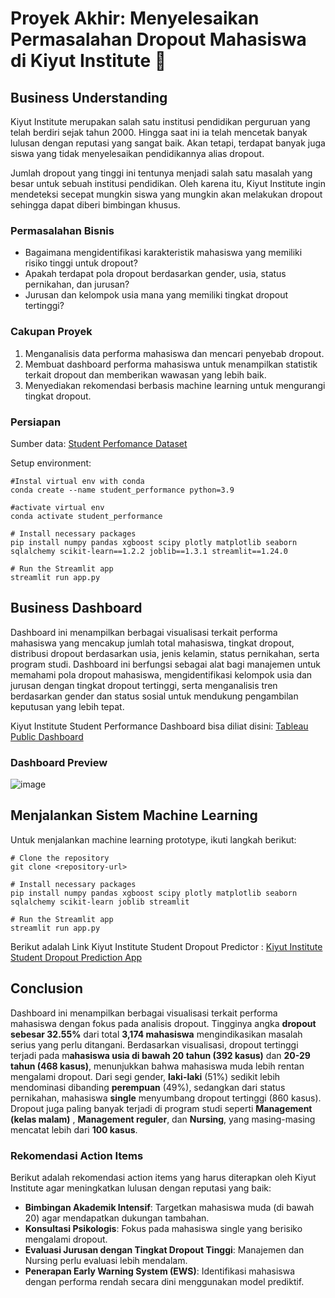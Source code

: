 # Proyek Akhir: Menyelesaikan Permasalahan Dropout Mahasiswa di Kiyut Institute 🏫

## Business Understanding

Kiyut Institute merupakan salah satu institusi pendidikan perguruan yang telah berdiri sejak tahun 2000. Hingga saat ini ia telah mencetak banyak lulusan dengan reputasi yang sangat baik. Akan tetapi, terdapat banyak juga siswa yang tidak menyelesaikan pendidikannya alias dropout.

Jumlah dropout yang tinggi ini tentunya menjadi salah satu masalah yang besar untuk sebuah institusi pendidikan. Oleh karena itu, Kiyut Institute ingin mendeteksi secepat mungkin siswa yang mungkin akan melakukan dropout sehingga dapat diberi bimbingan khusus.

### Permasalahan Bisnis

- Bagaimana mengidentifikasi karakteristik mahasiswa yang memiliki risiko tinggi untuk dropout?
- Apakah terdapat pola dropout berdasarkan gender, usia, status pernikahan, dan jurusan?
- Jurusan dan kelompok usia mana yang memiliki tingkat dropout tertinggi?

### Cakupan Proyek

1. Menganalisis data performa mahasiswa dan mencari penyebab dropout.
2. Membuat dashboard performa mahasiswa untuk menampilkan statistik terkait dropout dan memberikan wawasan yang lebih baik.
3. Menyediakan rekomendasi berbasis machine learning untuk mengurangi tingkat dropout.

### Persiapan

Sumber data: [Student Perfomance Dataset](https://archive.ics.uci.edu/dataset/697/predict+students+dropout+and+academic+success)

Setup environment:

```
#Instal virtual env with conda
conda create --name student_performance python=3.9

#activate virtual env
conda activate student_performance

# Install necessary packages
pip install numpy pandas xgboost scipy plotly matplotlib seaborn sqlalchemy scikit-learn==1.2.2 joblib==1.3.1 streamlit==1.24.0

# Run the Streamlit app
streamlit run app.py
```

## Business Dashboard

Dashboard ini menampilkan berbagai visualisasi terkait performa mahasiswa yang mencakup jumlah total mahasiswa, tingkat dropout, distribusi dropout berdasarkan usia, jenis kelamin, status pernikahan, serta program studi. Dashboard ini berfungsi sebagai alat bagi manajemen untuk memahami pola dropout mahasiswa, mengidentifikasi kelompok usia dan jurusan dengan tingkat dropout tertinggi, serta menganalisis tren berdasarkan gender dan status sosial untuk mendukung pengambilan keputusan yang lebih tepat.

Kiyut Institute Student Performance Dashboard bisa diliat disini: [Tableau Public Dashboard](https://public.tableau.com/views/student-performance/KiyutInstitute?:language=en-US&:sid=&:redirect=auth&:display_count=n&:origin=viz_share_link)

### Dashboard Preview

![image](https://github.com/user-attachments/assets/101ef1a8-b709-4a18-a52a-5f9441cf6e45)


## Menjalankan Sistem Machine Learning

Untuk menjalankan machine learning prototype, ikuti langkah berikut:

```
# Clone the repository
git clone <repository-url>

# Install necessary packages
pip install numpy pandas xgboost scipy plotly matplotlib seaborn sqlalchemy scikit-learn joblib streamlit

# Run the Streamlit app
streamlit run app.py
```

Berikut adalah Link Kiyut Institute Student Dropout Predictor : [Kiyut Institute Student Dropout Prediction App](https://student-performance-predictor-sahrul.streamlit.app/)

## Conclusion

Dashboard ini menampilkan berbagai visualisasi terkait performa mahasiswa dengan fokus pada analisis dropout. Tingginya angka **dropout sebesar 32.55%** dari total **3,174 mahasiswa** mengindikasikan masalah serius yang perlu ditangani. Berdasarkan visualisasi, dropout tertinggi terjadi pada m**ahasiswa usia di bawah 20 tahun (392 kasus)** dan **20-29 tahun (468 kasus)**, menunjukkan bahwa mahasiswa muda lebih rentan mengalami dropout. Dari segi gender, **laki-laki** (51%) sedikit lebih mendominasi dibanding **perempuan** (49%), sedangkan dari status pernikahan, mahasiswa **single** menyumbang dropout tertinggi (860 kasus). Dropout juga paling banyak terjadi di program studi seperti **Management (kelas malam)** , **Management reguler**, dan **Nursing**, yang masing-masing mencatat lebih dari **100 kasus**.

### Rekomendasi Action Items

Berikut adalah rekomendasi action items yang harus diterapkan oleh Kiyut Institute agar meningkatkan lulusan dengan reputasi yang baik:

- **Bimbingan Akademik Intensif**: Targetkan mahasiswa muda (di bawah 20) agar mendapatkan dukungan tambahan.
- **Konsultasi Psikologis**: Fokus pada mahasiswa single yang berisiko mengalami dropout.
- **Evaluasi Jurusan dengan Tingkat Dropout Tinggi**: Manajemen dan Nursing perlu evaluasi lebih mendalam.
- **Penerapan Early Warning System (EWS)**: Identifikasi mahasiswa dengan performa rendah secara dini menggunakan model prediktif.
